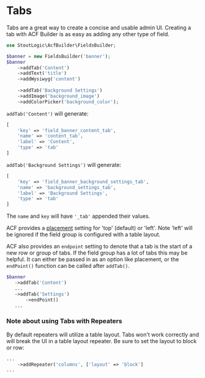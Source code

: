 # Tabs
Tabs are a great way to create a concise and usable admin UI. Creating a tab with ACF Builder is as easy as adding any other type of field.
```php
use StoutLogic\AcfBuilder\FieldsBuilder;

$banner = new FieldsBuilder('banner');
$banner
    ->addTab('Content')
    ->addText('title')
    ->addWysiwyg('content')
    
    ->addTab('Background Settings')
    ->addImage('background_image')
    ->addColorPicker('background_color');
```
`addTab('Content')` will generate:
```php
[
    'key' => 'field_banner_content_tab',
    'name' => 'content_tab',
    'label' => 'Content',
    'type' => 'tab'
]
```
`addTab('Background Settings')` will generate:
```php
[
    'key' => 'field_banner_background_settings_tab',
    'name' => 'background_settings_tab',
    'label' => 'Background Settings',
    'type' => 'tab'
]
```
The `name` and `key` will have `'_tab'` appended their values.

ACF provides a [placement](https://www.advancedcustomfields.com/resources/tab/#settings) setting for 'top' (default) or 'left'. Note 'left' will be ignored if the field group is configured with a table layout.

ACF also provides an `endpoint` setting to denote that a tab is the start of a new row or group of tabs. If the field group has a lot of tabs this may be helpful. It can either be passed in as an option like placement, or the `endPoint()` function can be called after `addTab()`.
```php
$banner
   ->addTab('Content')
   ...
   ->addTab('Settings')
       ->endPoint()
   ...
```

### Note about using Tabs with Repeaters
By default repeaters will utilize a table layout. Tabs won't work correctly and will break the UI in a table layout repeater. Be sure to set the layout to block or row:
```php
...
    ->addRepeater('columns', ['layout' => 'block']
...
```
